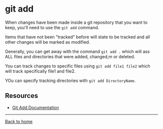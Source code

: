 # git add

When changes have been made inside a git repository that you want to keep, you'll need to use the `git add` command.

Items that have not been "tracked" before will state to be tracked and all other changes will be marked as modified.

Generally, you can get away with the command `git add .` which will ass ALL files and directories that were added, changed,m or deleted.

You can track changes to specific files using `git add file1 file2` which will track specifically file1 and file2.

YOu can specify tracking directories with `git add DirectoryName`.

## Resources

- [Git Add Documentation](https:git-scm.com/docs/git-add)

---

[Back to home](../README.md)